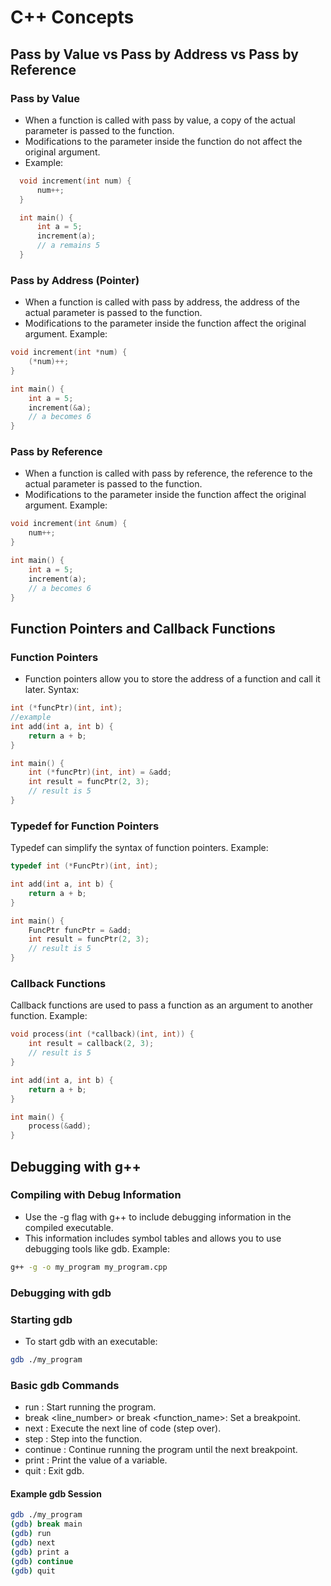 # C++ Concepts

## Pass by Value vs Pass by Address vs Pass by Reference

### Pass by Value
- When a function is called with pass by value, a copy of the actual parameter is passed to the function.
- Modifications to the parameter inside the function do not affect the original argument.
- Example:
```cpp
  void increment(int num) {
      num++;
  }

  int main() {
      int a = 5;
      increment(a);
      // a remains 5
  }
```
### Pass by Address (Pointer)
- When a function is called with pass by address, the address of the actual parameter is passed to the function.
- Modifications to the parameter inside the function affect the original argument.
Example:
```cpp
void increment(int *num) {
    (*num)++;
}

int main() {
    int a = 5;
    increment(&a);
    // a becomes 6
}
```
### Pass by Reference
- When a function is called with pass by reference, the reference to the actual parameter is passed to the function.
- Modifications to the parameter inside the function affect the original argument.
Example:
```cpp
void increment(int &num) {
    num++;
}

int main() {
    int a = 5;
    increment(a);
    // a becomes 6
}
```
## Function Pointers and Callback Functions
### Function Pointers
- Function pointers allow you to store the address of a function and call it later.
Syntax:
```cpp
int (*funcPtr)(int, int);
//example
int add(int a, int b) {
    return a + b;
}

int main() {
    int (*funcPtr)(int, int) = &add;
    int result = funcPtr(2, 3);
    // result is 5
}
```
### Typedef for Function Pointers
Typedef can simplify the syntax of function pointers.
Example:
```cpp
typedef int (*FuncPtr)(int, int);

int add(int a, int b) {
    return a + b;
}

int main() {
    FuncPtr funcPtr = &add;
    int result = funcPtr(2, 3);
    // result is 5
}
```
### Callback Functions
Callback functions are used to pass a function as an argument to another function.
Example:
```cpp
void process(int (*callback)(int, int)) {
    int result = callback(2, 3);
    // result is 5
}

int add(int a, int b) {
    return a + b;
}

int main() {
    process(&add);
}
```
## Debugging with g++
### Compiling with Debug Information
- Use the -g flag with g++ to include debugging information in the compiled executable.
- This information includes symbol tables and allows you to use debugging tools like gdb.
Example:
```sh
g++ -g -o my_program my_program.cpp
```

### Debugging with gdb
### Starting gdb
- To start gdb with an executable:
```sh
gdb ./my_program
```
### Basic gdb Commands
- run : Start running the program.
- break <line_number> or break <function_name>: Set a breakpoint.
- next : Execute the next line of code (step over).
- step : Step into the function.
- continue : Continue running the program until the next breakpoint.
- print <variable>: Print the value of a variable.
- quit : Exit gdb.

#### Example gdb Session
```sh
gdb ./my_program
(gdb) break main
(gdb) run
(gdb) next
(gdb) print a
(gdb) continue
(gdb) quit
```